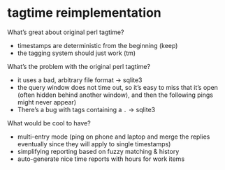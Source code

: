 # tagtime reimplementation

What’s great about original perl tagtime?

* timestamps are deterministic from the beginning (keep)
* the tagging system should just work (tm)

What’s the problem with the original perl tagtime?

* it uses a bad, arbitrary file format -> sqlite3
* the query window does not time out, so it’s easy to miss that it’s open (often hidden behind another window), and then the following pings might never appear)
* There’s a bug with tags containing a `.` -> sqlite3

What would be cool to have?

* multi-entry mode (ping on phone and laptop and merge the replies eventually since they will apply to single timestamps)
* simplifying reporting based on fuzzy matching & history
* auto-generate nice time reports with hours for work items
